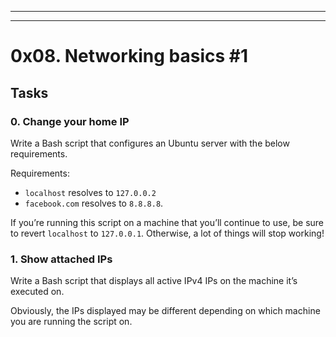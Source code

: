 [](https://intranet.alxswe.com/)

----------

----------

# 0x08. Networking basics #1


## Tasks

### 0. Change your home IP

Write a Bash script that configures an Ubuntu server with the below requirements.

Requirements:

-   `localhost` resolves to `127.0.0.2`
-   `facebook.com` resolves to `8.8.8.8`.



If you’re running this script on a machine that you’ll continue to use, be sure to revert `localhost` to `127.0.0.1`. Otherwise, a lot of things will stop working!

### 1. Show attached IPs

Write a Bash script that displays all active IPv4 IPs on the machine it’s executed on.

Obviously, the IPs displayed may be different depending on which machine you are running the script on.



